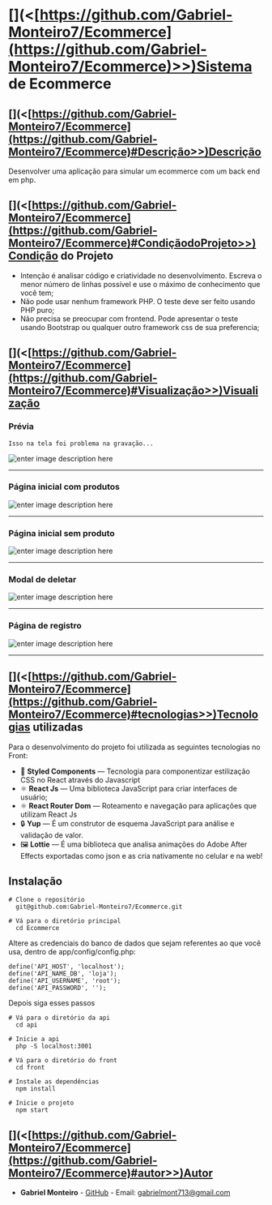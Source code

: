 # [](<[https://github.com/Gabriel-Monteiro7/Ecommerce](https://github.com/Gabriel-Monteiro7/Ecommerce)>>)Sistema de Ecommerce

## [](<[https://github.com/Gabriel-Monteiro7/Ecommerce](https://github.com/Gabriel-Monteiro7/Ecommerce)#Descrição>>)Descrição

Desenvolver uma aplicação para simular um ecommerce com um back end em php.

## [](<[https://github.com/Gabriel-Monteiro7/Ecommerce](https://github.com/Gabriel-Monteiro7/Ecommerce)#CondiçãodoProjeto>>)Condição do Projeto

- Intenção é analisar código e criatividade no desenvolvimento. Escreva o menor número de linhas possível e use o máximo de conhecimento que você tem;
- Não pode usar nenhum framework PHP. O teste deve ser feito usando PHP puro;
- Não precisa se preocupar com frontend. Pode apresentar o teste usando Bootstrap ou qualquer outro framework css de sua preferencia;

## [](<[https://github.com/Gabriel-Monteiro7/Ecommerce](https://github.com/Gabriel-Monteiro7/Ecommerce)#Visualização>>)Visualização

### Prévia

    Isso na tela foi problema na gravação...

![enter image description here](https://user-images.githubusercontent.com/38410548/83955612-ec040280-a82a-11ea-86ed-3c9e2f86018c.gif)

---

### Página inicial com produtos

![enter image description here](https://user-images.githubusercontent.com/38410548/83955599-bced9100-a82a-11ea-8b77-4eb0ca2848e6.jpeg)

---

### Página inicial sem produto

![enter image description here](https://user-images.githubusercontent.com/38410548/83955604-cf67ca80-a82a-11ea-8a53-d7218ddcd227.jpeg)

---

### Modal de deletar

![enter image description here](https://user-images.githubusercontent.com/38410548/83955601-c676f900-a82a-11ea-9062-c189dfec0e40.jpeg)

---

### Página de registro

![enter image description here](https://user-images.githubusercontent.com/38410548/83955609-df7faa00-a82a-11ea-8642-9eddf48d555f.jpeg)

---

## [](<[https://github.com/Gabriel-Monteiro7/Ecommerce](https://github.com/Gabriel-Monteiro7/Ecommerce)#tecnologias>>)Tecnologias utilizadas

Para o desenvolvimento do projeto foi utilizada as seguintes tecnologias no Front:

- :nail_care: **Styled Components** — Tecnologia para componentizar estilização CSS no React através do Javascript
- :atom_symbol: **React Js** — Uma biblioteca JavaScript para criar interfaces de usuário;
- :atom_symbol: **React Router Dom** — Roteamento e navegação para aplicações que utilizam React Js
- :lock: **Yup** — É um construtor de esquema JavaScript para análise e validação de valor.
- :framed_picture: **Lottie** — É uma biblioteca que analisa animações do Adobe After Effects exportadas como json e as cria nativamente no celular e na web!

## Instalação

```
# Clone o repositório
  git@github.com:Gabriel-Monteiro7/Ecommerce.git

# Vá para o diretório principal
  cd Ecommerce
```

Altere as credenciais do banco de dados que sejam referentes ao que você usa, dentro de app/config/config.php:

```
define('API_HOST', 'localhost');
define('API_NAME_DB', 'loja');
define('API_USERNAME', 'root');
define('API_PASSWORD', '');
```

Depois siga esses passos

```
# Vá para o diretório da api
  cd api

# Inicie a api
  php -S localhost:3001

# Vá para o diretório do front
  cd front

# Instale as dependências
  npm install

# Inicie o projeto
  npm start
```

## [](<[https://github.com/Gabriel-Monteiro7/Ecommerce](https://github.com/Gabriel-Monteiro7/Ecommerce)#autor>>)Autor

- **Gabriel Monteiro** - [GitHub](https://github.com/Gabriel-Monteiro7) - Email: [gabrielmont713@gmail.com](mailto:gabrielmont713@gmail.com)
